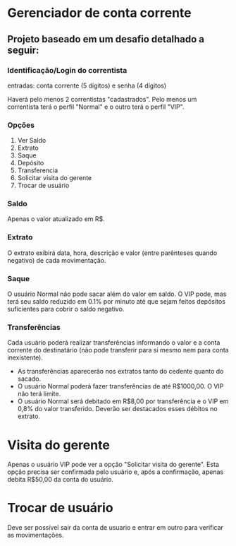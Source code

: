 # Gerenciador de conta corrente
## Projeto baseado em um desafio detalhado a seguir:
### Identificação/Login do correntista 

entradas: conta corrente (5 dígitos) e senha (4 dígitos)
  
Haverá pelo menos 2 correntistas "cadastrados". Pelo menos um correntista terá o perfil "Normal" e o outro terá o perfil "VIP".

### Opções

  1. Ver Saldo
  2. Extrato
  3. Saque
  4. Depósito
  5. Transferencia
  6. Solicitar visita do gerente 
  7. Trocar de usuário

### Saldo
Apenas o valor atualizado em R$.

### Extrato
O extrato exibirá data, hora, descrição e valor (entre parênteses quando negativo) de cada movimentação.

### Saque
O usuário Normal não pode sacar além do valor em saldo. O VIP pode, mas terá seu saldo reduzido em 0.1% por minuto até que sejam feitos depósitos suficientes para cobrir o saldo negativo.

### Transferências
Cada usuário poderá realizar transferências informando o valor e a conta corrente do destinatário (não pode transferir para si mesmo nem para conta inexistente).
- As transferências aparecerão nos extratos tanto do cedente quanto do sacado.
- O usuário Normal poderá fazer transferências de até R$1000,00. O VIP não terá limite. 
- O usuário Normal será debitado em R$8,00 por transferência e o VIP em 0,8% do valor transferido. Deverão ser destacados esses débitos no extrato.

# Visita do gerente
Apenas o usuário VIP pode ver a opção "Solicitar visita do gerente". Esta opção precisa ser confirmada pelo usuário e, após a confirmação, apenas debita R$50,00 da conta do usuário.

# Trocar de usuário
Deve ser possível sair da conta de usuario e entrar em outro para verificar as movimentações.
